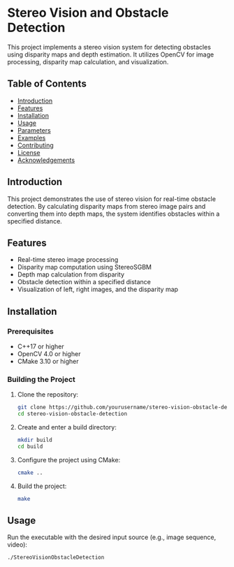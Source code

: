 # Stereo Vision and Obstacle Detection

This project implements a stereo vision system for detecting obstacles using disparity maps and depth estimation. It utilizes OpenCV for image processing, disparity map calculation, and visualization.

## Table of Contents
- [Introduction](#introduction)
- [Features](#features)
- [Installation](#installation)
- [Usage](#usage)
- [Parameters](#parameters)
- [Examples](#examples)
- [Contributing](#contributing)
- [License](#license)
- [Acknowledgements](#acknowledgements)

## Introduction
This project demonstrates the use of stereo vision for real-time obstacle detection. By calculating disparity maps from stereo image pairs and converting them into depth maps, the system identifies obstacles within a specified distance.

## Features
- Real-time stereo image processing
- Disparity map computation using StereoSGBM
- Depth map calculation from disparity
- Obstacle detection within a specified distance
- Visualization of left, right images, and the disparity map

## Installation
### Prerequisites
- C++17 or higher
- OpenCV 4.0 or higher
- CMake 3.10 or higher

### Building the Project
1. Clone the repository:
    ```sh
    git clone https://github.com/yourusername/stereo-vision-obstacle-detection.git
    cd stereo-vision-obstacle-detection
    ```

2. Create and enter a build directory:
    ```sh
    mkdir build
    cd build
    ```

3. Configure the project using CMake:
    ```sh
    cmake ..
    ```

4. Build the project:
    ```sh
    make
    ```

## Usage
Run the executable with the desired input source (e.g., image sequence, video):
```sh
./StereoVisionObstacleDetection
